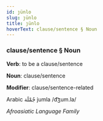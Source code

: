 ```yaml
---
id: ȷünlo
slug: ȷünlo
title: ȷünlo
hoverText: clause/sentence § Noun
---
```


### clause/sentence § Noun

**Verb**: to be a clause/sentence

**Noun**: clause/sentence

**Modifier**: clause/sentence-related

Arabic جُمْلَة jumla /d͡ʒum.la/

*Afroasiatic Language Family*